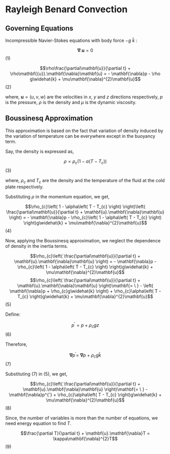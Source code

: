 # Rayleigh Benard Convection

## Governing Equations

Incompressible Navier-Stokes equations with body force $- g\ \widehat{k}$ :

$$\mathbf{\nabla}.\mathbf{u} = 0$$ (1)

$$\rho\frac{\partial\mathbf{u}}{\partial t} + \rho\mathbf{{u}}.\mathbf{\nabla}\mathbf{u} = - \mathbf{\nabla}p - \rho g\widehat{k} + \mu\mathbf{\nabla}^{2}\mathbf{u}$$ (2)

where, $\mathbf{u} = (u,v,w)$ are the velocities in $x,\ y$ and $z$ directions respectively, $p$ is the pressure, $\rho$ is the density and $\mu$ is the dynamic viscosity.

## Boussinesq Approximation

This approximation is based on the fact that variation of density induced by the variation of temperature can be everywhere except in the buoyancy term.

Say, the density is expressed as,

$$\rho = \rho_{c}\left( 1 - \alpha\left( T - T_{c} \right) \right)$$ (3)

where, $\rho_{c}$ and $T_{c}$ are the density and the temperature of the fluid at the cold plate respectively.

Substituting $\rho$ in the momentum equation, we get,

$$\rho_{c}\left( 1 - \alpha\left( T - T_{c} \right) \right)\left( \frac{\partial\mathbf{u}}{\partial t} + \mathbf{u}.\mathbf{\nabla}\mathbf{u} \right) = - \mathbf{\nabla}p - \rho_{c}\left( 1 - \alpha\left( T - T_{c} \right) \right)g\widehat{k} + \mu\mathbf{\nabla}^{2}\mathbf{u}$$ (4)

Now, applying the Boussinesq approximation, we neglect the dependence of density in the inertia terms.

$$\rho_{c}\left( \frac{\partial\mathbf{u}}{\partial t} + \mathbf{u}.\mathbf{\nabla}\mathbf{u} \right) = - \mathbf{\nabla}p - \rho_{c}\left( 1 - \alpha\left( T - T_{c} \right) \right)g\widehat{k} + \mu\mathbf{\nabla}^{2}\mathbf{u}$$
$$\rho_{c}\left( \frac{\partial\mathbf{u}}{\partial t} + \mathbf{u}.\mathbf{\nabla}\mathbf{u} \right)\mathbf{= \ } - \left( \mathbf{\nabla}p + \rho_{c}g\widehat{k} \right) + \rho_{c}\alpha\left( T - T_{c} \right)g\widehat{k} + \mu\mathbf{\nabla}^{2}\mathbf{u}$$ (5)

Define:

$$p^{'} = p + \rho_{c}gz$$ (6)

Therefore,

$$\mathbf{\nabla}p^{'} = \ \mathbf{\nabla}p + \rho_{c}g\widehat{k}$$ (7)

Substituting (7) in (5), we get,

$$\rho_{c}\left( \frac{\partial\mathbf{u}}{\partial t} + \mathbf{u}.\mathbf{\nabla}\mathbf{u} \right)\mathbf{= \ } - \mathbf{\nabla}p^{'} + \rho_{c}\alpha\left( T - T_{c} \right)g\widehat{k} + \mu\mathbf{\nabla}^{2}\mathbf{u}$$ (8)

Since, the number of variables is more than the number of
equations, we need energy equation to find $T$.

$$\frac{\partial T}{\partial t} + \mathbf{u}.\mathbf{\nabla}T = \kappa\mathbf{\nabla}^{2}T$$ (9)

